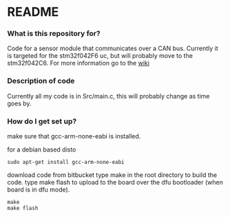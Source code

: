 # README #


### What is this repository for? ###

Code for a sensor module that communicates over a CAN bus. 
Currently it is targeted for the stm32f042F6 uc, but will probably move to the stm32f042C6.
For more information go to the [wiki](https://bitbucket.org/nebk/can-node/wiki/Home)

### Description of code ###

Currently all my code is in Src/main.c, this will probably change as time goes by.

### How do I get set up? ###

make sure that gcc-arm-none-eabi is installed.

for a debian based disto

```
sudo apt-get install gcc-arm-none-eabi

```
download code from bitbucket
type make in the root directory to build the code.
type make flash to upload to the board over the dfu bootloader (when board is in dfu mode).
```
make
make flash
```